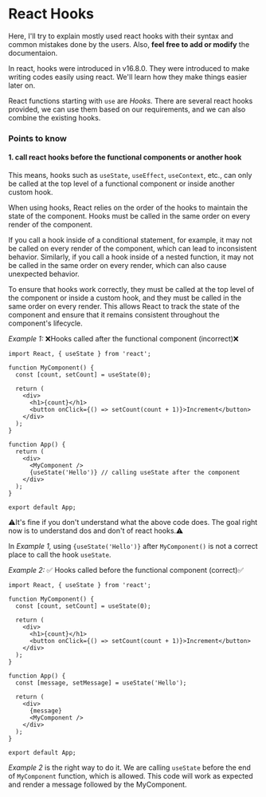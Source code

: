 # React Hooks

Here, I'll try to explain mostly used react hooks with their syntax and common mistakes done by the users. Also, <b>feel free to add or modify</b> the documentaion.

In react, hooks were introduced in v16.8.0. They were introduced to make writing codes easily using react. We'll learn how they make things easier later on.

React functions starting with `use` are <i>Hooks.</i> There are several react hooks provided, we can use them based on our requirements, and we can also combine the existing hooks.

### Points to know

#### 1. call react hooks before the functional components or another hook

This means, hooks such as `useState`, `useEffect`, `useContext`, etc., can only be called at the top level of a functional component or inside another custom hook.

When using hooks, React relies on the order of the hooks to maintain the state of the component. Hooks must be called in the same order on every render of the component.

If you call a hook inside of a conditional statement, for example, it may not be called on every render of the component, which can lead to inconsistent behavior. Similarly, if you call a hook inside of a nested function, it may not be called in the same order on every render, which can also cause unexpected behavior.

To ensure that hooks work correctly, they must be called at the top level of the component or inside a custom hook, and they must be called in the same order on every render. This allows React to track the state of the component and ensure that it remains consistent throughout the component's lifecycle.

<i>Example 1:</i> ❌Hooks called after the functional component (incorrect)❌

```
import React, { useState } from 'react';

function MyComponent() {
  const [count, setCount] = useState(0);

  return (
    <div>
      <h1>{count}</h1>
      <button onClick={() => setCount(count + 1)}>Increment</button>
    </div>
  );
}

function App() {
  return (
    <div>
      <MyComponent />
      {useState('Hello')} // calling useState after the component
    </div>
  );
}

export default App;
```

⚠️It's fine if you don't understand what the above code does. The goal right now is to understand dos and don't of react hooks.⚠️

In <i>Example 1,</i> using `{useState('Hello')}` after `MyComponent()` is not a correct place to call the hook `useState`.

<i>Example 2:</i> ✅ Hooks called before the functional component (correct)✅

```
import React, { useState } from 'react';

function MyComponent() {
  const [count, setCount] = useState(0);

  return (
    <div>
      <h1>{count}</h1>
      <button onClick={() => setCount(count + 1)}>Increment</button>
    </div>
  );
}

function App() {
  const [message, setMessage] = useState('Hello');

  return (
    <div>
      {message}
      <MyComponent />
    </div>
  );
}

export default App;

```

<i>Example 2</i> is the right way to do it. We are calling `useState` before the end of `MyComponent` function, which is allowed. This code will work as expected and render a message followed by the MyComponent.
